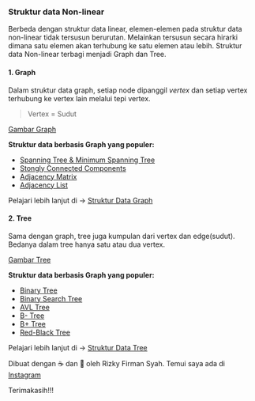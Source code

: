### Struktur data Non-linear
Berbeda dengan struktur data linear, elemen-elemen pada struktur data non-linear tidak tersusun berurutan. Melainkan tersusun secara hirarki dimana satu elemen akan terhubung ke satu elemen atau lebih.
Struktur data Non-linear terbagi menjadi Graph dan Tree.

#### 1. Graph
Dalam struktur data graph, setiap node dipanggil *vertex* dan setiap vertex terhubung ke vertex lain melalui tepi vertex.

> Vertex = Sudut

[Gambar Graph]()

**Struktur data berbasis Graph yang populer:**
* [Spanning Tree & Minimum Spanning Tree]()
* [Stongly Connected Components]()
* [Adjacency Matrix]()
* [Adjacency List]()

Pelajari lebih lanjut di -> [Struktur Data Graph]()

#### 2. Tree
Sama  dengan graph, tree juga kumpulan dari vertex dan edge(sudut). Bedanya dalam tree hanya satu atau dua vertex.

[Gambar Tree]()

**Struktur data berbasis Graph yang populer:**
* [Binary Tree]()
* [Binary Search Tree]()
* [AVL Tree]()
* [B- Tree]()
* [B+ Tree]()
* [Red-Black Tree]()

Pelajari lebih lanjut di -> [Struktur Data Tree]()

Dibuat dengan ☕ dan 💖 oleh Rizky Firman Syah. Temui saya ada di [Instagram](https://www.instagram.com/rizfirsy/)

Terimakasih!!!
